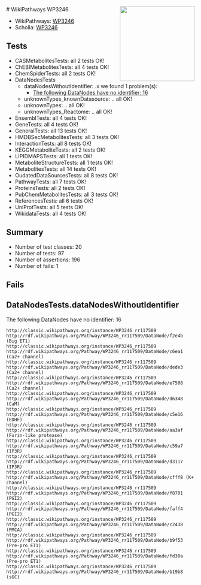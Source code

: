 <img style="float: right; width: 200px" src="https://upload.wikimedia.org/wikipedia/commons/thumb/8/83/Wplogo_with_text_500.png/640px-Wplogo_with_text_500.png" />
# WikiPathways WP3246

* WikiPathways: [WP3246](https://wikipathways.org/pathways/WP3246)
* Scholia: [WP3246](https://scholia.toolforge.org/wikipathways/WP3246)
## Tests
* CASMetabolitesTests: all 2 tests OK!
* ChEBIMetabolitesTests: all 4 tests OK!
* ChemSpiderTests: all 2 tests OK!
* DataNodesTests
    * dataNodesWithoutIdentifier: .x we found 1 problem(s):
        * [The following DataNodes have no identifier: 16](#8792c496)
    * unknownTypes_knownDatasource: .. all OK!
    * unknownTypes: .. all OK!
    * unknownTypes_Reactome: .. all OK!
* EnsemblTests: all 4 tests OK!
* GeneTests: all 4 tests OK!
* GeneralTests: all 13 tests OK!
* HMDBSecMetabolitesTests: all 3 tests OK!
* InteractionTests: all 8 tests OK!
* KEGGMetaboliteTests: all 2 tests OK!
* LIPIDMAPSTests: all 1 tests OK!
* MetaboliteStructureTests: all 1 tests OK!
* MetabolitesTests: all 14 tests OK!
* OudatedDataSourcesTests: all 8 tests OK!
* PathwayTests: all 7 tests OK!
* ProteinsTests: all 2 tests OK!
* PubChemMetabolitesTests: all 3 tests OK!
* ReferencesTests: all 6 tests OK!
* UniProtTests: all 5 tests OK!
* WikidataTests: all 4 tests OK!


## Summary

* Number of test classes: 20
* Number of tests: 97
* Number of assertions: 196
* Number of fails: 1

## Fails

<a name="8792c496" />

## DataNodesTests.dataNodesWithoutIdentifier

The following DataNodes have no identifier: 16
```
http://classic.wikipathways.org/instance/WP3246_rr117509 http://rdf.wikipathways.org/Pathway/WP3246_rr117509/DataNode/f2e4b (Big ET1)
http://classic.wikipathways.org/instance/WP3246_rr117509 http://rdf.wikipathways.org/Pathway/WP3246_rr117509/DataNode/c6ea1 (Ca2+ channel)
http://classic.wikipathways.org/instance/WP3246_rr117509 http://rdf.wikipathways.org/Pathway/WP3246_rr117509/DataNode/dede3 (Ca2+ channel)
http://classic.wikipathways.org/instance/WP3246_rr117509 http://rdf.wikipathways.org/Pathway/WP3246_rr117509/DataNode/e7508 (Ca2+ channel)
http://classic.wikipathways.org/instance/WP3246_rr117509 http://rdf.wikipathways.org/Pathway/WP3246_rr117509/DataNode/d6348 (CaM)
http://classic.wikipathways.org/instance/WP3246_rr117509 http://rdf.wikipathways.org/Pathway/WP3246_rr117509/DataNode/c5e16 (EDHF)
http://classic.wikipathways.org/instance/WP3246_rr117509 http://rdf.wikipathways.org/Pathway/WP3246_rr117509/DataNode/aa3af (Furin-like protease)
http://classic.wikipathways.org/instance/WP3246_rr117509 http://rdf.wikipathways.org/Pathway/WP3246_rr117509/DataNode/c59a7 (IP3R)
http://classic.wikipathways.org/instance/WP3246_rr117509 http://rdf.wikipathways.org/Pathway/WP3246_rr117509/DataNode/d3117 (IP3R)
http://classic.wikipathways.org/instance/WP3246_rr117509 http://rdf.wikipathways.org/Pathway/WP3246_rr117509/DataNode/cfff8 (K+ channel)
http://classic.wikipathways.org/instance/WP3246_rr117509 http://rdf.wikipathways.org/Pathway/WP3246_rr117509/DataNode/f8701 (PGI2)
http://classic.wikipathways.org/instance/WP3246_rr117509 http://rdf.wikipathways.org/Pathway/WP3246_rr117509/DataNode/faff4 (PGI2)
http://classic.wikipathways.org/instance/WP3246_rr117509 http://rdf.wikipathways.org/Pathway/WP3246_rr117509/DataNode/c2438 (PMCA)
http://classic.wikipathways.org/instance/WP3246_rr117509 http://rdf.wikipathways.org/Pathway/WP3246_rr117509/DataNode/b9f53 (Pre-pro ET1)
http://classic.wikipathways.org/instance/WP3246_rr117509 http://rdf.wikipathways.org/Pathway/WP3246_rr117509/DataNode/fd30a (Pre-pro ET1)
http://classic.wikipathways.org/instance/WP3246_rr117509 http://rdf.wikipathways.org/Pathway/WP3246_rr117509/DataNode/b19b8 (sGC)
```

